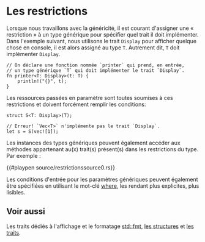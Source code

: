# Les restrictions

Lorsque nous travaillons avec la généricité, il est courant d'assigner une « restriction » à un type générique pour spécifier quel trait il doit implémenter. Dans l'exemple suivant, nous utilisons le trait `Display` pour afficher quelque chose en console, il est alors assigné au type `T`. Autrement dit, `T` doit implémenter `Display`.

```rust,ignore
// On déclare une fonction nommée `printer` qui prend, en entrée, 
// un type générique `T` qui doit implémenter le trait `Display`.
fn printer<T: Display>(t: T) {
    println!("{}", t);
}
```

Les ressources passées en paramètre sont toutes soumises à ces restrictions et doivent forcément remplir les conditions:

```rust,ignore
struct S<T: Display>(T);

// Erreur! `Vec<T>` n'implémente pas le trait `Display`.
let s = S(vec![1]);
```

Les instances des types génériques peuvent également accéder aux méthodes appartenant au(x) trait(s) présent(s) dans les restrictions du type. Par exemple :

{{#playpen source/restrictionssource0.rs}}

Les conditions d'entrée pour les paramètres génériques peuvent également être spécifiées en utilisant le mot-clé [where](../chapitre12/where.html), les rendant plus explicites, plus lisibles.

## Voir aussi

Les traits dédiés à l'affichage et le formatage [std::fmt](../chapitre1/affichage.html), [les structures](../chapitre3/struct.html) et [les traits](../chapitre14/traits.html).
